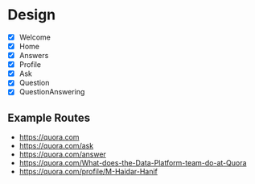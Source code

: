 # Design

- [x] Welcome
- [x] Home
- [x] Answers
- [x] Profile
- [x] Ask
- [x] Question
- [x] QuestionAnswering

## Example Routes

- https://quora.com
- https://quora.com/ask
- https://quora.com/answer
- https://quora.com/What-does-the-Data-Platform-team-do-at-Quora
- https://quora.com/profile/M-Haidar-Hanif
